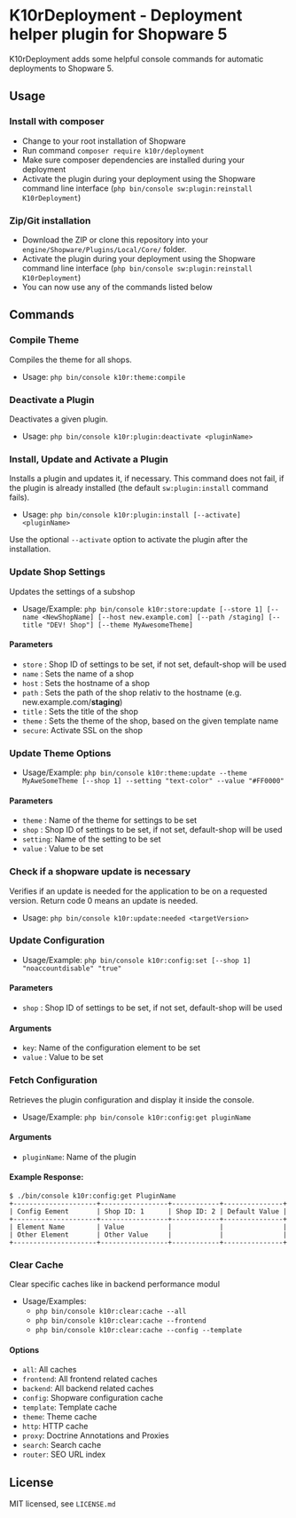 # K10rDeployment - Deployment helper plugin for Shopware 5

K10rDeployment adds some helpful console commands for automatic deployments to Shopware 5.

## Usage
### Install with composer
* Change to your root installation of Shopware
* Run command `composer require k10r/deployment`
* Make sure composer dependencies are installed during your deployment
* Activate the plugin during your deployment using the Shopware command line interface (`php bin/console sw:plugin:reinstall K10rDeployment`)

### Zip/Git installation
* Download the ZIP or clone this repository into your `engine/Shopware/Plugins/Local/Core/` folder.
* Activate the plugin during your deployment using the Shopware command line interface (`php bin/console sw:plugin:reinstall K10rDeployment`)
* You can now use any of the commands listed below

## Commands
### Compile Theme
Compiles the theme for all shops.

* Usage: `php bin/console k10r:theme:compile`

### Deactivate a Plugin
Deactivates a given plugin.

* Usage: `php bin/console k10r:plugin:deactivate <pluginName>`

### Install, Update and Activate a Plugin
Installs a plugin and updates it, if necessary. This command does not fail, if the plugin is already installed (the default `sw:plugin:install` command fails).

* Usage: `php bin/console k10r:plugin:install [--activate] <pluginName>`

Use the optional `--activate` option to activate the plugin after the installation.

### Update Shop Settings
Updates the settings of a subshop

* Usage/Example: `php bin/console k10r:store:update [--store 1] [--name <NewShopName] [--host new.example.com] [--path /staging] [--title "DEV! Shop"] [--theme MyAwesomeTheme] `

#### Parameters
* `store` : Shop ID of settings to be set, if not set, default-shop will be used
* `name`  : Sets the name of a shop
* `host`  : Sets the hostname of a shop
* `path`  : Sets the path of the shop relativ to the hostname (e.g. new.example.com/__staging__)
* `title` : Sets the title of the shop
* `theme` : Sets the theme of the shop, based on the given template name
* `secure`: Activate SSL on the shop

### Update Theme Options
* Usage/Example: `php bin/console k10r:theme:update --theme MyAweSomeTheme [--shop 1] --setting "text-color" --value "#FF0000"`

#### Parameters
* `theme`  : Name of the theme for settings to be set
* `shop`   : Shop ID of settings to be set, if not set, default-shop will be used
* `setting`: Name of the setting to be set
* `value`  : Value to be set

### Check if a shopware update is necessary
Verifies if an update is needed for the application to be on a requested version. Return code 0 means an update is needed.

* Usage: `php bin/console k10r:update:needed <targetVersion>`

### Update Configuration
* Usage/Example: `php bin/console k10r:config:set [--shop 1] "noaccountdisable" "true"`

#### Parameters
* `shop`   : Shop ID of settings to be set, if not set, default-shop will be used

#### Arguments
* `key`: Name of the configuration element to be set
* `value`  : Value to be set

### Fetch Configuration
Retrieves the plugin configuration and display it inside the console.

* Usage/Example: `php bin/console k10r:config:get pluginName`

#### Arguments
* `pluginName`: Name of the plugin

#### Example Response:
```console
$ ./bin/console k10r:config:get PluginName
+---------------------+-----------------+------------+---------------+
| Config Eement       | Shop ID: 1      | Shop ID: 2 | Default Value |
+---------------------+-----------------+------------+---------------+
| Element Name        | Value           |            |               |
| Other Element       | Other Value     |            |               |
+---------------------+-----------------+------------+---------------+
```

### Clear Cache
Clear specific caches like in backend performance modul
* Usage/Examples: 
    * `php bin/console k10r:clear:cache --all`
    * `php bin/console k10r:clear:cache --frontend`
    * `php bin/console k10r:clear:cache --config --template`

#### Options
* `all`: All caches
* `frontend`: All frontend related caches
* `backend`: All backend related caches
* `config`: Shopware configuration cache
* `template`: Template cache
* `theme`: Theme cache
* `http`: HTTP cache
* `proxy`: Doctrine Annotations and Proxies
* `search`: Search cache
* `router`: SEO URL index

## License
MIT licensed, see `LICENSE.md`
